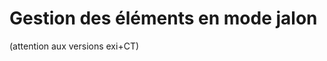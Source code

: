 # Gestion des éléments en mode jalon 


(attention aux versions exi+CT)
<!--stackedit_data:
eyJoaXN0b3J5IjpbOTcwOTE0MTQzXX0=
-->
